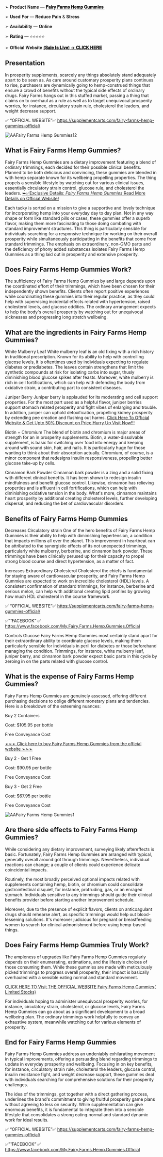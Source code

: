➢ 𝐏𝐫𝐨𝐝𝐮𝐜𝐭 𝐍𝐚𝐦𝐞 — **[𝐅𝐚𝐢𝐫𝐲 𝐅𝐚𝐫𝐦𝐬 𝐇𝐞𝐦𝐩 𝐆𝐮𝐦𝐦𝐢𝐞𝐬 ‍](https://supplementcarts.com/fairy-farms-hemp-gummies-official/)**

➢ 𝐔𝐬𝐞𝐝 𝐅𝐨𝐫 — 𝐑𝐞𝐝𝐮𝐜𝐞 𝐏𝐚𝐢𝐧 & 𝐒𝐭𝐫𝐞𝐬𝐬

➢ 𝐀𝐯𝐚𝐢𝐥𝐚𝐛𝐢𝐥𝐢𝐭𝐲 — 𝐎𝐧𝐥𝐢𝐧𝐞

➢ 𝐑𝐚𝐭𝐢𝐧𝐠 — ⭐⭐⭐⭐⭐

➢ 𝐎𝐟𝐟𝐢𝐜𝐢𝐚𝐥 𝐖𝐞𝐛𝐬𝐢𝐭𝐞 **[(𝐒𝐚𝐥𝐞 𝐈𝐬 𝐋𝐢𝐯𝐞) → 𝐂𝐋𝐈𝐂𝐊 𝐇𝐄𝐑𝐄](https://supplementcarts.com/fairy-farms-hemp-gummies-official/)**

## **Presentation**
In prosperity supplements, scarcely any things absolutely stand adequately apart to be seen as. As care around customary prosperity plans continues to rise, purchasers are dynamically going to hemp-construed things that ensure a crowd of benefits without the typical side effects of ordinary drugs. Fairy Farms hangs out in this stuffed market, passing a thing that claims on to overhaul as a rule as well as to target unequivocal prosperity worries, for instance, circulatory strain rule, cholesterol the leaders, and weight decrease support.

✅ “OFFICIAL WEBSITE”✅ 
https://supplementcarts.com/fairy-farms-hemp-gummies-official/

![AAFairy Farms Hemp Gummies12](https://github.com/user-attachments/assets/64e956bf-8ea3-4d2d-b5d5-102c29ee2d96)

## **What is Fairy Farms Hemp Gummies?**
Fairy Farms Hemp Gummies are a dietary improvement featuring a blend of ordinary trimmings, each decided for their possible clinical benefits. Planned to be both delicious and convincing, these gummies are blended in with hemp separate known for its wellbeing propelling properties. The thing propels a sensible lifestyle by watching out for various clinical issues, essentially circulatory strain control, glucose rule, and cholesterol the leaders. 
[➥✅Exclusive Details: *Fairy Farms Hemp Gummies* Read More Details on Official Website!](https://supplementcarts.com/fairy-farms-hemp-gummies-official/)


Each tacky is sorted on a mission to give a supportive and lovely technique for incorporating hemp into your everyday day to day plan. Not in any way shape or form like standard pills or cases, these gummies offer a superb flavor, making them more fascinating to those doing combating with standard improvement structures. This thing is particularly sensible for individuals searching for a responsive technique for working on their overall prosperity while simultaneously participating in the benefits that come from standard trimmings. The emphasis on extraordinary, non-GMO parts and the deficiency of phony added substances isolates Fairy Farms Hemp Gummies as a thing laid out in prosperity and extensive prosperity.

## **Does Fairy Farms Hemp Gummies Work?**
The sufficiency of Fairy Farms Hemp Gummies by and large depends upon the coordinated effort of their trimmings, which have been chosen for their independently shown benefits. Clients often report positive experiences while coordinating these gummies into their regular practice, as they could help with supervising incidental effects related with hypertension, raised cholesterol levels, and glucose oddities. The ordinary arrangement expects to help the body's overall prosperity by watching out for unequivocal sicknesses and progressing long stretch wellbeing.

## **What are the ingredients in Fairy Farms Hemp Gummies?**
White Mulberry Leaf
White mulberry leaf is an old fixing with a rich history in traditional prescription. Known for its ability to help with controlling glucose levels, it is oftentimes used by individuals expecting to regulate diabetes or prediabetes. The leaves contain strengthens that limit the synthetic compounds at risk for isolating carbs into sugar, thusly diminishing blood glucose spikes after feasts. Moreover, white mulberry is rich in cell fortifications, which can help with defending the body from oxidative strain, a contributing part to consistent diseases.

Juniper Berry
Juniper berry is applauded for its moderating and cell support properties. For the most part used as a helpful flavor, juniper berries support stomach related prosperity and fight vibes of enlarging and trouble. In addition, juniper can uphold detoxification, propelling kidney prosperity by extending pee creation and flushing out harms.
[Click Here To Official Website & Get Upto 50% Discount on Price Hurry Up Visit Now!!!](https://supplementcarts.com/fairy-farms-hemp-gummies-official/)

Biotin + Chromium
The blend of biotin and chromium is major areas of strength for an in prosperity supplements. Biotin, a water-dissolvable supplement, is basic for switching over food into energy and keeping around with sound skin, hair, and nails. It is particularly huge for those wanting to think about their absorption actually. Chromium, of course, is a minor component that redesigns insulin responsiveness, propelling better glucose take-up by cells.

Cinnamon Bark Powder
Cinnamon bark powder is a zing and a solid fixing with different clinical benefits. It has been shown to redesign insulin mindfulness and benefit glucose control. Likewise, cinnamon has relieving properties and is affluent in cell fortifications, which can help with diminishing oxidative tension in the body. What's more, cinnamon maintains heart prosperity by additional creating cholesterol levels, further developing dispersal, and reducing the bet of cardiovascular disorders.

## **Benefits of Fairy Farms Hemp Gummies**
Decreases Circulatory strain
One of the hero benefits of Fairy Farms Hemp Gummies is their ability to help with diminishing hypertension, a condition that impacts millions all over the planet. This improvement in heartbeat can be attributed to the synergistic effects of its not unexpected trimmings, particularly white mulberry, berberine, and cinnamon bark powder. These trimmings have been clinically perused up for their capacity to propel strong blood course and direct hypertension, as a matter of fact.

Increases Extraordinary Cholesterol
Cholesterol the chiefs is fundamental for staying aware of cardiovascular prosperity, and Fairy Farms Hemp Gummies are expected to work on incredible cholesterol (HDL) levels. A consistent confirmation of standard trimmings, for instance, berberine and serious melon, can help with additional creating lipid profiles by growing how much HDL cholesterol in the course framework.

✅ “OFFICIAL WEBSITE”✅ 
https://supplementcarts.com/fairy-farms-hemp-gummies-official/

✅”‘FACEBOOK” ✅ https://www.facebook.com/My.Fairy.Farms.Hemp.Gummies.Official

Controls Glucose
Fairy Farms Hemp Gummies most certainly stand apart for their extraordinary ability to coordinate glucose levels, making them particularly sensible for individuals in peril for diabetes or those beforehand managing the condition. Trimmings, for instance, white mulberry leaf, juniper berry, and cinnamon bark powder expect basic parts in this cycle by zeroing in on the parts related with glucose control.

## **What is the expense of Fairy Farms Hemp Gummies?**
Fairy Farms Hemp Gummies are genuinely assessed, offering different purchasing decisions to oblige different monetary plans and tendencies. Here is a breakdown of the esteeming nuances:

Buy 2 Containers

Cost: $105.95 per bottle

Free Conveyance Cost

[➢➢➢ Click here to buy Fairy Farms Hemp Gummies from the official website ➢➢➢](https://supplementcarts.com/fairy-farms-hemp-gummies-official/)

Buy 2 - Get 1 Free

Cost: $90.95 per bottle

Free Conveyance Cost

Buy 3 - Get 2 Free

Cost: $67.95 per bottle

Free Conveyance Cost

![AAFairy Farms Hemp Gummies1](https://github.com/user-attachments/assets/0e29a8b1-9352-4961-9066-c76d506832e3)

## **Are there side effects to Fairy Farms Hemp Gummies?**
While considering any dietary improvement, surveying likely aftereffects is basic. Fortunately, Fairy Farms Hemp Gummies are arranged with typical, generally overall around got through trimmings. Nevertheless, individual reactions can change; a couple of clients could experience delicate coincidental impacts.

Routinely, the most broadly perceived optional impacts related with supplements containing hemp, biotin, or chromium could consolidate gastrointestinal disquiet, for instance, protruding, gas, or an enraged stomach. Individuals sensitive to any trimmings should guide their clinical benefits provider before starting another improvement schedule.

Moreover, due to the presence of explicit flavors, clients on anticoagulant drugs should rehearse alert, as specific trimmings would help out blood-lessening solutions. It's moreover judicious for pregnant or breastfeeding women to search for clinical admonishment before using hemp-based things.

## **Does Fairy Farms Hemp Gummies Truly Work?**
The ampleness of upgrades like Fairy Farms Hemp Gummies regularly depends on their enumerating, estimations, and the lifestyle choices of those consuming them. While these gummies are made with meticulously picked trimmings to progress overall prosperity, their impact is basically overhauled with a sensible eating normal and standard movement.

[CLICK HERE TO Visit THE OFFICIAL WEBSITE Fairy Farms Hemp Gummies( Limited Stocks)](https://supplementcarts.com/fairy-farms-hemp-gummies-official/)

For individuals hoping to administer unequivocal prosperity worries, for instance, circulatory strain, cholesterol, or glucose levels, Fairy Farms Hemp Gummies can go about as a significant development to a broad wellbeing plan. The ordinary trimmings work helpfully to convey an exhaustive system, meanwhile watching out for various elements of prosperity.

## **End for Fairy Farms Hemp Gummies**
Fairy Farms Hemp Gummies address an undeniably exhilarating movement in typical improvements, offering a persuading blend regarding trimmings to update in everyday prosperity and wellbeing. Focusing in on key benefits, for instance, circulatory strain rule, cholesterol the leaders, glucose control, insulin resistance fight, and weight decrease support, these gummies deal with individuals searching for comprehensive solutions for their prosperity challenges.

The idea of the trimmings, got together with a direct gathering process, underlines the brand's commitment to giving fruitful prosperity game plans without agreeing to less on security. While supplementation can give enormous benefits, it is fundamental to integrate them into a sensible lifestyle that consolidates a strong eating normal and standard dynamic work for ideal results.

✅ “OFFICIAL WEBSITE”✅
 https://supplementcarts.com/fairy-farms-hemp-gummies-official/

✅”‘FACEBOOK” ✅ https://www.facebook.com/My.Fairy.Farms.Hemp.Gummies.Official
